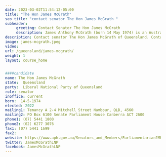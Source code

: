 ```yaml
---
date: 2023-03-02T11:54:12-05:00
title: "The Hon James McGrath"
seo_title: "contact senator The Hon James McGrath "
subheader:
     greeting: Contact Senator The Hon James McGrath
     description: James Anthony McGrath (born 14 May 1974) is an Australian politician and Senator for Queensland since 2014. He is a member of the Liberal National Party of Queensland and sits with the Liberal Party in federal parliament. Following his re-election in 2022, McGrath was appointed as Shadow Assistant Minister for Finance and Shadow Assistant Minister to the Leader of the Opposition.
description: Contact senator The Hon James McGrath of Queensland. Contact information for The Hon James McGrath includes email address, phone number, and mailing address.
image: james-mcgrath.jpeg
video:
url: /queensland/james-mcgrath/
weight: 1
layout: course_home


####candidate
name: The Hon James McGrath
state:	Queensland
party:	Liberal National Party of Queensland
role: senator
inoffice: current
born:  14-5-1974
elected: 2022
mailing1: Tenancy A 2-4 Mitchell Street Nambour, QLD, 4560
mailing2: PO Box 6100 Senate Parliament House Canberra ACT 2600
phone1:	(07) 5441 1800
phone2: (02) 6277 3076
fax1: (07) 5441 1699
fax2:
website: https://www.aph.gov.au/Senators_and_Members/Parliamentarian?MPID=217241
twitter: JamesMcGrathLNP
facebook: JamesMcGrathLNP
---
```

